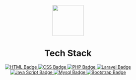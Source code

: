 <div id="header" align="center">
  <img src="https://media.giphy.com/media/M9gbBd9nbDrOTu1Mqx/giphy.gif" width="100"/>
  <div id="badges">
    <h1>Tech Stack</h1>
  <a href="https://github.com/Gedesutrisna">
    <img src="https://img.shields.io/badge/HTML-orange?style=for-the-badge&logo=html5&logoColor=white" alt="HTML Badge"/>
  </a>
  <a href="https://github.com/Gedesutrisna">
    <img src="https://img.shields.io/badge/CSS-blue?style=for-the-badge&logo=css3&logoColor=white" alt="CSS Badge"/>
  </a>
  <a href="https://github.com/Gedesutrisna">
    <img src="https://img.shields.io/badge/PHP-purple?style=for-the-badge&logo=php&logoColor=white" alt="PHP Badge"/>
  </a>
  <a href="https://github.com/Gedesutrisna">
    <img src="https://img.shields.io/badge/Laravel-red?style=for-the-badge&logo=laravel&logoColor=white" alt="Laravel Badge"/>
  </a>
  <a href="https://github.com/Gedesutrisna">
    <img src="https://img.shields.io/badge/JavaScript-yellow?style=for-the-badge&logo=javascript&logoColor=white" alt="Java Script Badge"/>
  </a>
  <a href="https://github.com/Gedesutrisna">
    <img src="https://img.shields.io/badge/Mysql-grey?style=for-the-badge&logo=mysql&logoColor=white" alt="Mysql Badge"/>
  </a>
  <a href="https://github.com/Gedesutrisna">
    <img src="https://img.shields.io/badge/Bootstrap-purple?style=for-the-badge&logo=bootstrap&logoColor=white" alt="Bootstrap Badge"/>
  </a>
</div>
</div>
